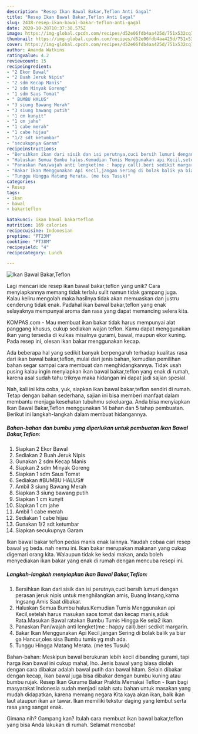 ```yaml
---
description: "Resep Ikan Bawal Bakar,Teflon Anti Gagal"
title: "Resep Ikan Bawal Bakar,Teflon Anti Gagal"
slug: 2438-resep-ikan-bawal-bakar-teflon-anti-gagal
date: 2020-10-28T10:37:38.575Z
image: https://img-global.cpcdn.com/recipes/d52e06fdb4aa425d/751x532cq70/ikan-bawal-bakarteflon-foto-resep-utama.jpg
thumbnail: https://img-global.cpcdn.com/recipes/d52e06fdb4aa425d/751x532cq70/ikan-bawal-bakarteflon-foto-resep-utama.jpg
cover: https://img-global.cpcdn.com/recipes/d52e06fdb4aa425d/751x532cq70/ikan-bawal-bakarteflon-foto-resep-utama.jpg
author: Amanda Watkins
ratingvalue: 4.2
reviewcount: 15
recipeingredient:
- "2 Ekor Bawal"
- "2 Buah Jeruk Nipis"
- "2 sdm Kecap Manis"
- "2 sdm Minyak Goreng"
- "1 sdm Saus Tomat"
- " BUMBU HALUS"
- "3 siung Bawang Merah"
- "3 siung bawang putih"
- "1 cm kunyit"
- "1 cm jahe"
- "1 cabe merah"
- "1 cabe hijau"
- "1/2 sdt ketumbar"
- "secukupnya Garam"
recipeinstructions:
- "Bersihkan ikan dari sisik dan isi perutnya,cuci bersih lumuri dengan perasan jeruk nipis untuk menghilangkan amis, Buang Insang,karna Ingsang Amis Saat dibakar."
- "Haluskan Semua Bumbu halus.Kemudian Tumis Menggunakan api Kecil,setelah harus masukan saos tomat dan kecap manis,aduk Rata.Masukan Bawal ratakan Bumbu Tumis Hingga Ke sela2 ikan."
- "Panaskan Pan/wajah anti lengket(me : happy call).beri sedikit margarin."
- "Bakar Ikan Menggunakan Api Kecil,jangan Sering di bolak balik ya biar ga Hancur,oles sisa Bumbu tumis yg msh ada."
- "Tunggu Hingga Matang Merata. (me tes Tusuk)"
categories:
- Resep
tags:
- ikan
- bawal
- bakarteflon

katakunci: ikan bawal bakarteflon 
nutrition: 169 calories
recipecuisine: Indonesian
preptime: "PT23M"
cooktime: "PT38M"
recipeyield: "4"
recipecategory: Lunch

---
```



![Ikan Bawal Bakar,Teflon](https://img-global.cpcdn.com/recipes/d52e06fdb4aa425d/751x532cq70/ikan-bawal-bakarteflon-foto-resep-utama.jpg)

Lagi mencari ide resep ikan bawal bakar,teflon yang unik? Cara menyiapkannya memang tidak terlalu sulit namun tidak gampang juga. Kalau keliru mengolah maka hasilnya tidak akan memuaskan dan justru cenderung tidak enak. Padahal ikan bawal bakar,teflon yang enak selayaknya mempunyai aroma dan rasa yang dapat memancing selera kita.

KOMPAS.com - Mau membuat ikan bakar tidak harus mempunyai alat panggang khusus, cukup sediakan wajan teflon. Kamu dapat menggunakan ikan yang tersedia di kulkas misalnya gurami, bawal, maupun ekor kuning. Pada resep ini, olesan ikan bakar menggunakan kecap.

Ada beberapa hal yang sedikit banyak berpengaruh terhadap kualitas rasa dari ikan bawal bakar,teflon, mulai dari jenis bahan, kemudian pemilihan bahan segar sampai cara membuat dan menghidangkannya. Tidak usah pusing kalau ingin menyiapkan ikan bawal bakar,teflon yang enak di rumah, karena asal sudah tahu triknya maka hidangan ini dapat jadi sajian spesial.


Nah, kali ini kita coba, yuk, siapkan ikan bawal bakar,teflon sendiri di rumah. Tetap dengan bahan sederhana, sajian ini bisa memberi manfaat dalam membantu menjaga kesehatan tubuhmu sekeluarga. Anda bisa menyiapkan Ikan Bawal Bakar,Teflon menggunakan 14 bahan dan 5 tahap pembuatan. Berikut ini langkah-langkah dalam membuat hidangannya.

<!--inarticleads1-->

##### Bahan-bahan dan bumbu yang diperlukan untuk pembuatan Ikan Bawal Bakar,Teflon:

1. Siapkan 2 Ekor Bawal
1. Sediakan 2 Buah Jeruk Nipis
1. Gunakan 2 sdm Kecap Manis
1. Siapkan 2 sdm Minyak Goreng
1. Siapkan 1 sdm Saus Tomat
1. Sediakan  #BUMBU HALUS#
1. Ambil 3 siung Bawang Merah
1. Siapkan 3 siung bawang putih
1. Siapkan 1 cm kunyit
1. Siapkan 1 cm jahe
1. Ambil 1 cabe merah
1. Sediakan 1 cabe hijau
1. Gunakan 1/2 sdt ketumbar
1. Siapkan secukupnya Garam


Ikan bawal bakar teflon pedas manis enak lainnya. Yaudah cobaa cari resep bawal yg beda. nah nemu ini. Ikan bakar merupakan makanan yang cukup digemari orang kita. Walaupun tidak ke kedai makan, anda boleh menyediakan ikan bakar yang enak di rumah dengan mencuba resepi ini. 

<!--inarticleads2-->

##### Langkah-langkah menyiapkan Ikan Bawal Bakar,Teflon:

1. Bersihkan ikan dari sisik dan isi perutnya,cuci bersih lumuri dengan perasan jeruk nipis untuk menghilangkan amis, Buang Insang,karna Ingsang Amis Saat dibakar.
1. Haluskan Semua Bumbu halus.Kemudian Tumis Menggunakan api Kecil,setelah harus masukan saos tomat dan kecap manis,aduk Rata.Masukan Bawal ratakan Bumbu Tumis Hingga Ke sela2 ikan.
1. Panaskan Pan/wajah anti lengket(me : happy call).beri sedikit margarin.
1. Bakar Ikan Menggunakan Api Kecil,jangan Sering di bolak balik ya biar ga Hancur,oles sisa Bumbu tumis yg msh ada.
1. Tunggu Hingga Matang Merata. (me tes Tusuk)


Bahan-bahan: Meskipun bawal berukuran lebih kecil dibanding gurami, tapi harga ikan bawal ini cukup mahal, lho. Jenis bawal yang biasa diolah dengan cara dibakar adalah bawal putih dan bawal hitam. Selain dibakar dengan kecap, ikan bawal juga bisa dibakar dengan bumbu kuning atau bumbu rujak. Resep Ikan Gurame Bakar Praktis Memakai Teflon - Ikan bagi masyarakat Indonesia sudah menjadi salah satu bahan untuk masakan yang mudah didapatkan, karena memang negara Kita kaya akan ikan, baik ikan laut ataupun ikan air tawar. Ikan memiliki tekstur daging yang lembut serta rasa yang sangat enak. 

Gimana nih? Gampang kan? Itulah cara membuat ikan bawal bakar,teflon yang bisa Anda lakukan di rumah. Selamat mencoba!
